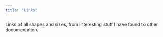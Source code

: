 ```yaml
---
title: "Links"
---
```


Links of all shapes and sizes, from interesting stuff I have found to other documentation.
